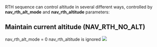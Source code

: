 RTH sequence can control altitude in several different ways, controlled by **nav_rth_alt_mode** and **nav_rth_altitude** parameters:

## Maintain current altitude (NAV_RTH_NO_ALT)
nav_rth_alt_mode = 0
nav_rth_altitude is ignored
![](https://github.com/digitalentity/nav-rewrite-docs/blob/master/docs/assets/NAV_RTH_NO_ALT.jpg)